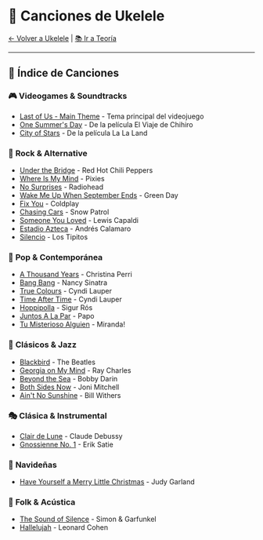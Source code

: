 # 🎼 Canciones de Ukelele

[← Volver a Ukelele](../README.md) | [📚 Ir a Teoría](../teoria.md)

---

## 🎵 **Índice de Canciones**

### 🎮 **Videogames & Soundtracks**
- [Last of Us - Main Theme](./Last_of_Us_TAB.pdf) - Tema principal del videojuego
- [One Summer's Day](./One_Summer's_Day_TAB.pdf) - De la película El Viaje de Chihiro
- [City of Stars](./City_of_Stars.pdf) - De la película La La Land

### 🎸 **Rock & Alternative**
- [Under the Bridge](./Under_the_Bridge_TAB.pdf) - Red Hot Chili Peppers
- [Where Is My Mind](./Where_Is_My_Mind_TAB.pdf) - Pixies
- [No Surprises](./No_Surprises_TAB.pdf) - Radiohead
- [Wake Me Up When September Ends](./Wake_Me_Up_When_September_Ends_TAB.pdf) - Green Day
- [Fix You](./Fix_You_TAB.pdf) - Coldplay
- [Chasing Cars](./Chasing_Cars_TAB.pdf) - Snow Patrol
- [Someone You Loved](./Someone_You_Loved_TAB.pdf) - Lewis Capaldi
- [Estadio Azteca](./Estadio_Azteca_TAB.pdf) - Andrés Calamaro
- [Silencio](./Silencio_TAB.pdf) - Los Tipitos

### 🎵 **Pop & Contemporánea**
- [A Thousand Years](./A_Thousand_Years_TAB.pdf) - Christina Perri
- [Bang Bang](./Bang_Bang_TAB.pdf) - Nancy Sinatra
- [True Colours](./True_Colours_TAB.pdf) - Cyndi Lauper
- [Time After Time](./Time_After_Time_TAB.pdf) - Cyndi Lauper
- [Hoppipolla](./Hoppipolla_TAB.pdf) - Sigur Rós
- [Juntos A La Par](./Juntos_A_La_Par_Papo_TAB.pdf) - Papo
- [Tu Misterioso Alguien](./Tu_Misterioso_Alguien_TAB.pdf) - Miranda!

### 🎼 **Clásicos & Jazz**
- [Blackbird](./Blackbird_TAB.pdf) - The Beatles
- [Georgia on My Mind](./Georgia_on_My_Mind_TAB.pdf) - Ray Charles
- [Beyond the Sea](./Beyond_the_Sea_TAB.pdf) - Bobby Darin
- [Both Sides Now](./Both_Sides_Now_TAB.pdf) - Joni Mitchell
- [Ain't No Sunshine](./Aint_no_Sunshine_TAB.pdf) - Bill Withers

### 🎭 **Clásica & Instrumental**
- [Clair de Lune](./Clair_de_Lune_TAB.pdf) - Claude Debussy
- [Gnossienne No. 1](./Gnossienne_No._1_TAB.pdf) - Erik Satie

### 🎄 **Navideñas**
- [Have Yourself a Merry Little Christmas](./Have_Yourself_a_Merry_Little_Christmas_TAB.pdf) - Judy Garland

### 🎤 **Folk & Acústica**
- [The Sound of Silence](./The_Sound_of_Silence_TAB.pdf) - Simon & Garfunkel
- [Hallelujah](./Hallelujah_TAB.pdf) - Leonard Cohen
